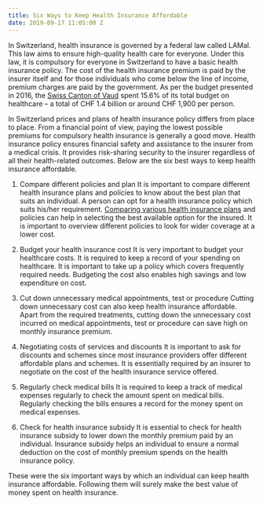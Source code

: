 ```yaml
---
title: Six Ways to Keep Health Insurance Affordable
date: 2019-09-17 11:05:00 Z
---
```


In Switzerland, health insurance is governed by a federal law called LAMal. This law aims to ensure high-quality health care for everyone. Under this law, it is compulsory for everyone in Switzerland to have a basic health insurance policy. The cost of the health insurance premium is paid by the insurer itself and for those individuals who come below the line of income, premium charges are paid by the government. As per the budget presented in 2016, the [Swiss Canton of Vaud](http://www.publidoc.vd.ch/guestDownload/direct/Budget%202016%20Annexes.pdf?path=/Company%20Home/VD/CHANC/SIEL/antilope/objet/CE/Communiqu%C3%A9%20de%20presse/2015/09/529684_Budget%202016%20Annexes_20150930_1207316.pdf) spent 15.6% of its total budget on healthcare – a total of CHF 1.4 billion or around CHF 1,900 per person.

In Switzerland prices and plans of health insurance policy differs from place to place. From a financial point of view, paying the lowest possible premiums for compulsory health insurance is generally a good move. Health insurance policy ensures financial safety and assistance to the insurer from a medical crisis. It provides risk-sharing security to the insurer regardless of all their health-related outcomes. Below are the six best ways to keep health insurance affordable.

1. Compare different policies and plan
It is important to compare different health insurance plans and policies to know about the best plan that suits an individual. A person can opt for a health insurance policy which suits his/her requirement. [Comparing various health insurance plans](https://gute-krankenkasse.ch) and policies can help in selecting the best available option for the insured. It is important to overview different policies to look for wider coverage at a lower cost.  

2. Budget your health insurance cost
It is very important to budget your healthcare costs. It is required to keep a record of your spending on healthcare. It is important to take up a policy which covers frequently required needs. Budgeting the cost also enables high savings and low expenditure on cost.

3. Cut down unnecessary medical appointments, test or procedure 
Cutting down unnecessary cost can also keep health insurance affordable. Apart from the required treatments, cutting down the unnecessary cost incurred on medical appointments, test or procedure can save high on monthly insurance premium. 

4. Negotiating costs of services and discounts
It is important to ask for discounts and schemes since most insurance providers offer different affordable plans and schemes. It is essentially required by an insurer to negotiate on the cost of the health insurance service offered. 

5. Regularly check medical bills
It is required to keep a track of medical expenses regularly to check the amount spent on medical bills. Regularly checking the bills ensures a record for the money spent on medical expenses.

6. Check for health insurance subsidy 
It is essential to check for health insurance subsidy to lower down the monthly premium paid by an individual. Insurance subsidy helps an individual to ensure a normal deduction on the cost of monthly premium spends on the health insurance policy.

These were the six important ways by which an individual can keep health insurance affordable. Following them will surely make the best value of money spent on health insurance.

